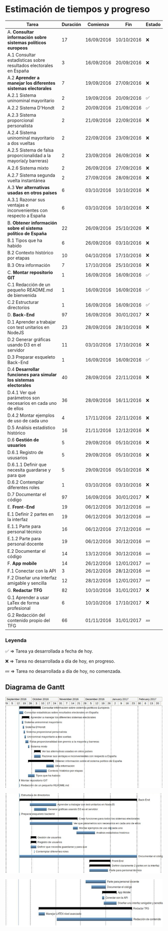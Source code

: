 # Estimación de tiempos y progreso #

| Tarea 													        | Duración | Comienzo   | Fin        | Estado             |
| ----------------------------------------------------------------- | -------- | ---------- | ---------- | ------------------ |
| A. __Consultar información sobre sistemas políticos europeos__    | 17       | 16/09/2016 | 10/10/2016 | :x:	  			  |
| A.1 Consultar estadísticas sobre resultados electorales en España |  3       | 16/09/2016 | 20/09/2016 | :x:	  			  |
| A.2 __Aprender a manejar los diferentes sistemas electorales__	|  7	   | 19/09/2016 | 27/09/2016 | :x:	  			  |
| A.2.1 Sistema uninominal mayoritario								|  2	   | 19/09/2016 | 20/09/2016 | :white_check_mark: |
| A.2.2 Sistema D'Hondt												|  2	   | 20/09/2016 | 21/09/2016 | :white_check_mark: |
| A.2.3 Sistema proporcional personalista							|  2	   | 21/09/2016 | 22/09/2016 | :x:	  			  |
| A.2.4 Sistema uninominal mayoritario a dos vueltas				|  2 	   | 22/09/2016 | 23/09/2016 | :x:	  			  |
| A.2.5 Sistema de falsa proporcionalidad a la mayoría(y barreras)  |  2	   | 23/09/2016 | 26/09/2016 | :x:	  			  |
| A.2.6 Sistema mixto												|  2	   | 26/09/2016 | 27/09/2016 | :x:	  			  |
| A.2.7 Sistema segunda vuelta instantánea 							|  2       | 27/09/2016 | 28/09/2016 | :x:				  |
| A.3 __Ver alternativas usadas en otros países__					|  6	   | 03/10/2016 | 10/10/2016 | :x:	  			  |
| A.3.1 Razonar sus ventajas e inconvenientes con respecto a España |  6	   | 03/10/2016 | 10/10/2016 | :x:	  			  |
| B. __Obtener información sobre el sistema político de España__ 	| 22	   | 26/09/2016 | 25/10/2026 | :x:	  			  |
| B.1 Tipos que ha habido											|  6	   | 26/09/2016 | 03/10/2016 | :x:	  			  |
| B.2 Contexto histórico por etapas									| 10	   | 04/10/2016 | 17/10/2016 | :x:	  			  |
| B.3 Otra información												|  7	   | 17/10/2016 | 25/10/2016 | :x:	  			  |
| C. __Montar repositorio GIT__										|  1 	   | 16/09/2016 | 16/09/2016 | :white_check_mark: |
| C.1 Redacción de un pequeño README.md de bienvenida				|  1	   | 16/09/2016 | 16/09/2016 | :white_check_mark: |
| C.2 Estructurar directorios										|  1	   | 16/09/2016 | 16/09/2016 | :white_check_mark: |
| D. __Back-End__													| 97	   | 16/09/2016 | 30/01/2017 | :x:	  			  |
| D.1 Aprender a trabajar con test unitarios en NodeJS				| 23	   | 28/09/2016 | 28/10/2016 | :x:	  			  |
| D.2 Generar gráficas usando D3 en el servidor						| 11 	   | 03/10/2016 | 17/10/2016 | :x:	  			  |
| D.3 Preparar esqueleto Back-End 									|  1 	   | 16/09/2016 | 16/09/2016 | :white_check_mark: |
| D.4 __Desarrollar funciones para simular los sistemas electorales__ | 40	   | 28/09/2016 | 22/11/2016 | :x:	  			  |
| D.4.1 Ver qué parámetros son necesarios en cada uno de ellos	 	| 36	   | 28/09/2016 | 16/11/2016 | :x:	  			  |
| D.4.2 Montar ejemplos de uso de cada uno 							|  4       | 17/11/2016 | 22/11/2016 | :x:	  			  |
| D.5 Análisis estadístico histórico								| 16       | 21/11/2016 | 12/12/2016 | :x:	  			  |
| D.6 __Gestión de usuarios__										|  5 	   | 29/09/2016 | 05/10/2016 | :x:	  			  |
| D.6.1 Registro de ususarios										|  5 	   | 29/09/2016 | 05/10/2016 | :x:	  			  |
| D.6.1.1 Definir que necesita guardarse y para que					|  5	   | 29/09/2016 | 05/10/2016 | :x:	  			  |
| D.6.2 Contemplar diferentes roles									|  1  	   | 03/10/2016 | 03/10/2016 | :x:	  			  |
| D.7 Documentar el código										    | 97       | 16/09/2016 | 30/01/2017 | :x:	  			  |
| E. __Front-End__													| 19	   | 06/12/2016 | 30/12/2016 | :zzz:  			  |
| E.1 Definir 2 partes en la interfaz								| 19 	   | 06/12/2016 | 30/12/2016 | :zzz:  			  |
| E.1.1 Parte para personal técnico									| 16       | 06/12/2016 | 27/12/2016 | :zzz:  			  |
| E.1.2 Parte para personal docente								    | 19 	   | 06/12/2016 | 30/12/2016 | :zzz:  			  |
| E.2 Documentar el código											| 14	   | 13/12/2016 | 30/12/2016 | :zzz:  			  |
| F. __App mobile__													| 14 	   | 26/12/2016 | 12/01/2017 | :zzz:  			  |
| F.1 Conectar con la API											|  3 	   | 26/12/2016 | 28/12/2016 | :zzz:  			  |
| F.2 Diseñar una interfaz amigable y sencilla						| 12	   | 28/12/2016 | 12/01/2017 | :zzz:  			  |
| G. __Redactar TFG__ 												| 82 	   | 10/10/2016 | 31/01/2017 | :x:	  			  |
| G.1 Aprender a usar LaTex de forma profesional					|  6       | 10/10/2016 | 17/10/2017 | :x:	  			  |
| G.2 Redacción del contenido propio del TFG						| 66	   | 01/11/2016 | 31/01/2017 | :zzz:  			  |

### Leyenda ###

:white_check_mark: => Tarea ya desarrollada a fecha de hoy.

:x: => Tarea no desarrollada a día de hoy, en progreso.

:zzz: => Tarea no desarrollada a día de hoy, no comenzada.

## Diagrama de Gantt ##

![Diagrama 1/3](diagrama1.png)

![Diagrama 2/3](diagrama2.png)

![Diagrama 3/3](diagrama3.png)